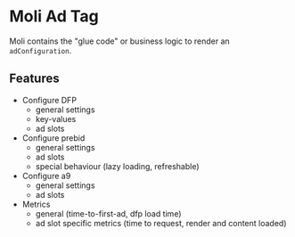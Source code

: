 # Moli Ad Tag

Moli contains the "glue code" or business logic to render an `adConfiguration`.

## Features

- Configure DFP
  - general settings
  - key-values
  - ad slots
- Configure prebid
  - general settings
  - ad slots
  - special behaviour (lazy loading, refreshable)
- Configure a9
  - general settings
  - ad slots
- Metrics
  - general (time-to-first-ad, dfp load time)
  - ad slot specific metrics (time to request, render and content loaded)
